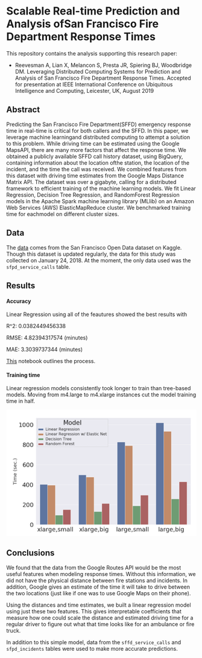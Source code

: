 # Scalable Real-time Prediction and Analysis ofSan Francisco Fire Department Response Times

This repository contains the analysis supporting this research paper:

  - Reevesman A, Lian X, Melancon S, Presta JR, Spiering BJ, Woodbridge DM. Leveraging Distributed Computing Systems for Prediction and Analysis of San Francisco Fire Department Response Times. Accepted for presentation at IEEE International Conference on Ubiquitous Intelligence and Computing, Leicester, UK, August 2019

## Abstract

Predicting  the  San  Francisco  Fire  Department(SFFD) emergency response time in real-time is critical for both callers and the SFFD. In this paper, we leverage machine learningand distributed computing to attempt a solution to this problem. While driving time can be estimated using the Google MapsAPI, there are many more factors that affect the response time. We obtained a publicly available SFFD call history dataset, using BigQuery, containing information about the location ofthe station, the location of the incident, and the time the call was received. We combined features from this dataset with driving time estimates from the Google Maps Distance Matrix API. The dataset was over a gigabyte, calling for a distributed framework to efficient training of the machine learning models. We fit Linear Regression, Decision Tree Regression, and RandomForest Regression models in the Apache Spark machine learning library (MLlib) on an Amazon Web Services (AWS) ElasticMapReduce cluster. We benchmarked training time for eachmodel on different cluster sizes.

## Data

The [data](https://www.kaggle.com/datasf/san-francisco) comes from the San Francisco Open Data dataset on Kaggle. Though this dataset is updated regularly, the data for this study was collected on January 24, 2018. At the moment, the only data used was the `sfpd_service_calls` table.

## Results

#### Accuracy

Linear Regression using all of the feautures showed the best results with 

R^2:  0.0382449456338

RMSE: 4.82394317574 (minutes)

MAE: 3.3039737344 (minutes)

[This](/notebooks/sffd_m4.large_big.ipynb) notebook outlines the process.

#### Training time

Linear regression models consistently took longer to train than tree-based models. Moving from m4.large to m4.xlarge instances cut the model training time in half.

![](/images/training_times.png)

## Conclusions

We found that the data from the Google Routes API would be the most useful features when modeling response times. Without this information, we did not have the physical distance between fire stations and incidents. In addition, Google gives an estimate of the time it will take to drive between the two locations (just like if one was to use Google Maps on their phone). 

Using the distances and time estimates, we built a linear regression model using just these two features. This gives interpretable coefficients that measure how one could scale the distance and estimated driving time for a regular driver to figure out what that time looks like for an ambulance or fire truck.

In addition to this simple model, data from the `sffd_service_calls` and `sfpd_incidents` tables were used to make more accurate predictions.
